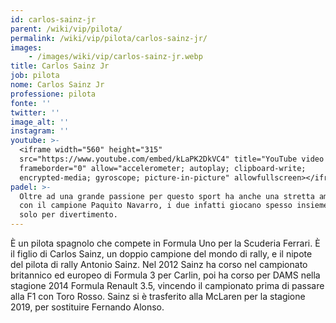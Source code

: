 ```yaml
---
id: carlos-sainz-jr
parent: /wiki/vip/pilota/
permalink: /wiki/vip/pilota/carlos-sainz-jr/
images:
    - /images/wiki/vip/carlos-sainz-jr.webp
title: Carlos Sainz Jr
job: pilota
nome: Carlos Sainz Jr
professione: pilota
fonte: ''
twitter: ''
image_alt: ''
instagram: ''
youtube: >-
  <iframe width="560" height="315"
  src="https://www.youtube.com/embed/kLaPK2DkVC4" title="YouTube video player"
  frameborder="0" allow="accelerometer; autoplay; clipboard-write;
  encrypted-media; gyroscope; picture-in-picture" allowfullscreen></iframe>
padel: >-
  Oltre ad una grande passione per questo sport ha anche una stretta amicizia
  con il campione Paquito Navarro, i due infatti giocano spesso insieme, anche
  solo per divertimento.
---
```

È un pilota spagnolo che compete in Formula Uno per la Scuderia Ferrari. È il figlio di Carlos Sainz, un doppio campione del mondo di rally, e il nipote del pilota di rally Antonio Sainz. Nel 2012 Sainz ha corso nel campionato britannico ed europeo di Formula 3 per Carlin, poi ha corso per DAMS nella stagione 2014 Formula Renault 3.5, vincendo il campionato prima di passare alla F1 con Toro Rosso. Sainz si è trasferito alla McLaren per la stagione 2019, per sostituire Fernando Alonso.